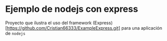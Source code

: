 # Ejemplo de nodejs con express

Proyecto que ilustra el uso del framework (Express)[https://github.com/Cristian66333/ExampleExpress.git] para una aplicación de `nodejs` 